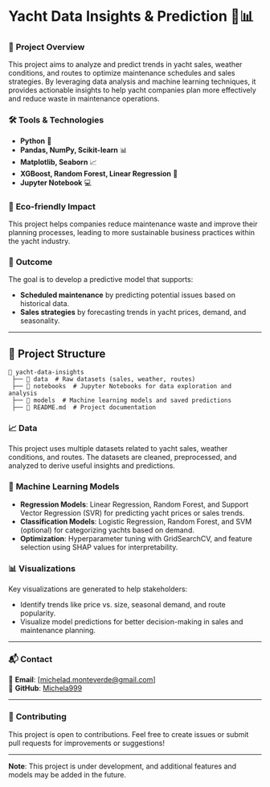 # Yacht Data Insights & Prediction 🚢📊

### 📌 **Project Overview**  
This project aims to analyze and predict trends in yacht sales, weather conditions, and routes to optimize maintenance schedules and sales strategies. By leveraging data analysis and machine learning techniques, it provides actionable insights to help yacht companies plan more effectively and reduce waste in maintenance operations.

### 🛠 **Tools & Technologies**
- **Python** 🐍
- **Pandas, NumPy, Scikit-learn** 📊
- **Matplotlib, Seaborn** 📈
- **XGBoost, Random Forest, Linear Regression** 🧠
- **Jupyter Notebook** 💻

### 🌱 **Eco-friendly Impact**  
This project helps companies reduce maintenance waste and improve their planning processes, leading to more sustainable business practices within the yacht industry.

### 🚀 **Outcome**  
The goal is to develop a predictive model that supports:
- **Scheduled maintenance** by predicting potential issues based on historical data.
- **Sales strategies** by forecasting trends in yacht prices, demand, and seasonality.

---

## 📂 **Project Structure**
```
📁 yacht-data-insights  
 ├── 📂 data  # Raw datasets (sales, weather, routes)  
 ├── 📂 notebooks  # Jupyter Notebooks for data exploration and analysis  
 ├── 📂 models  # Machine learning models and saved predictions  
 ├── 📜 README.md  # Project documentation  
```

### 📈 **Data**
This project uses multiple datasets related to yacht sales, weather conditions, and routes. The datasets are cleaned, preprocessed, and analyzed to derive useful insights and predictions.

### 🧠 **Machine Learning Models**
- **Regression Models**: Linear Regression, Random Forest, and Support Vector Regression (SVR) for predicting yacht prices or sales trends.
- **Classification Models**: Logistic Regression, Random Forest, and SVM (optional) for categorizing yachts based on demand.
- **Optimization**: Hyperparameter tuning with GridSearchCV, and feature selection using SHAP values for interpretability.

### 📊 **Visualizations**
Key visualizations are generated to help stakeholders:
- Identify trends like price vs. size, seasonal demand, and route popularity.
- Visualize model predictions for better decision-making in sales and maintenance planning.

---

### 📬 **Contact**
📧 **Email**: [michelad.monteverde@gmail.com]  
📌 **GitHub**: [Michela999](https://github.com/Michela999)

---

### 📢 **Contributing**
This project is open to contributions. Feel free to create issues or submit pull requests for improvements or suggestions!

---

**Note**: This project is under development, and additional features and models may be added in the future.
